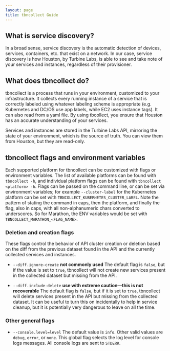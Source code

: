 ```yaml
---
layout: page
title: tbncollect Guide
---
```


[//]: # ( Copyright 2018 Turbine Labs, Inc.                                   )
[//]: # ( you may not use this file except in compliance with the License.    )
[//]: # ( You may obtain a copy of the License at                             )
[//]: # (                                                                     )
[//]: # (     http://www.apache.org/licenses/LICENSE-2.0                      )
[//]: # (                                                                     )
[//]: # ( Unless required by applicable law or agreed to in writing, software )
[//]: # ( distributed under the License is distributed on an "AS IS" BASIS,   )
[//]: # ( WITHOUT WARRANTIES OR CONDITIONS OF ANY KIND, either express or     )
[//]: # ( implied. See the License for the specific language governing        )
[//]: # ( permissions and limitations under the License.                      )

[//]: # (Guide to tbncollect)

## What is service discovery?

In a broad sense, service discovery is the automatic detection of devices,
services, containers, etc. that exist on a network. In our case, service
discovery is how Houston, by Turbine Labs, is able to see and take note of your
services and instances, regardless of their provisioner.

## What does tbncollect do?

tbncollect is a process that runs in your environment, customized to your
infrastructure. It collects every running instance of a service that is
correctly labeled using whatever labeling scheme is appropriate (e.g.
Kubernetes and DC/OS use app labels, while EC2 uses instance tags). It can also read
from a yaml file. By using tbcollect, you ensure that Houston has an accurate
understanding of your services.

Services and instances are stored in the Turbine Labs API, mirroring the state
of your environment, which is the source of truth. You can view them from
Houston, but they are read-only.

## tbncollect flags and environment variables

Each supported platform for tbncollect can be customized with flags or
environment variables. The list of available platforms can be found with
`tbncollect -h`, and individual platform flags can be found with
`tbncollect <platform> -h`. Flags can be passed on the command line, or can be
set via environment variables; for example `--cluster-label` for the Kubernetes
platform can be set with `TBNCOLLECT_KUBERNETES_CLUSTER_LABEL`. Note the
pattern of stating the command in caps, then the platform, and finally the
flag, also in caps, with all non-alphanumeric chars converted to underscores. So
for Marathon, the ENV variables would be set with
`TBNCOLLECT_MARATHON_<FLAG_NAME>`.

### Deletion and creation flags

These flags control the behavior of API cluster creation or deletion based on
the diff from the previous dataset found in the API and the currently collected
services and instances.

- `--diff.ignore-create` **not commonly used**
The default flag is `false`, but if the value is set to `true`, tbncollect will
not create new services present in the collected dataset but missing from the
API.

- `--diff.include-delete` **use with extreme caution—this is not recoverable**
The default flag is `false`, but if it is set to `true`, tbncollect will delete
services present in the API but missing from the collected dataset. It can be
useful to turn this on incidentally to help in service cleanup, but it is
potentially very dangerous to leave on all the time.

### Other general flags

- `--console.level=level`
The default value is `info`. Other valid values are `debug`, `error`, or
`none`. This global flag selects the log level for console logs messages. All
console logs are sent to `STDERR`.
